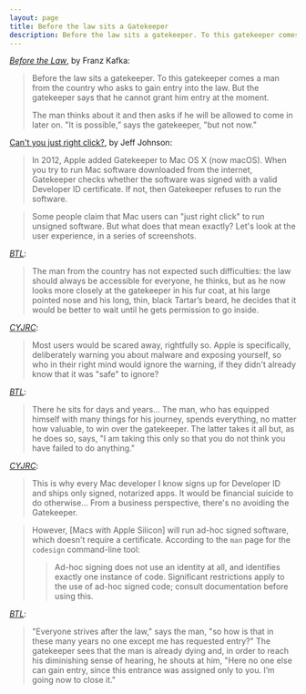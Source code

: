 ```yaml
---
layout: page
title: Before the law sits a Gatekeeper
description: Before the law sits a gatekeeper. To this gatekeeper comes a man from the country who asks to gain entry into the law.
---
```

_[Before the Law][BTL]_, by Franz Kafka:
> Before the law sits a gatekeeper. To this gatekeeper comes a man from the country who asks to gain entry into the law. But the gatekeeper says that he cannot grant him entry at the moment.
>
> The man thinks about it and then asks if he will be allowed to come in later on. "It is possible,” says the gatekeeper, "but not now."

[Can't you just right click?][CYJRC], by Jeff Johnson:
> In 2012, Apple added Gatekeeper to Mac OS X (now macOS). When you try to run Mac software downloaded from the internet, Gatekeeper checks whether the software was signed with a valid Developer ID certificate. If not, then Gatekeeper refuses to run the software.

> Some people claim that Mac users can "just right click" to run unsigned software. But what does that mean exactly? Let's look at the user experience, in a series of screenshots.

_[BTL][]_:
> The man from the country has not expected such difficulties: the law should always be accessible for everyone, he thinks, but as he now looks more closely at the gatekeeper in his fur coat, at his large pointed nose and his long, thin, black Tartar’s beard, he decides that it would be better to wait until he gets permission to go inside.

_[CYJRC][]_:
> Most users would be scared away, rightfully so. Apple is specifically, deliberately warning you about malware and exposing yourself, so who in their right mind would ignore the warning, if they didn't already know that it was "safe" to ignore?

_[BTL][]_:
> There he sits for days and years... The man, who has equipped himself with many things for his journey, spends everything, no matter how valuable, to win over the gatekeeper. The latter takes it all but, as he does so, says, "I am taking this only so that you do not think you have failed to do anything."

_[CYJRC][]_:
> This is why every Mac developer I know signs up for Developer ID and ships only signed, notarized apps. It would be financial suicide to do otherwise... From a business perspective, there's no avoiding the Gatekeeper.

> However, [Macs with Apple Silicon] will run ad-hoc signed software, which doesn't require a certificate. According to the `man` page for the `codesign` command-line tool:
> > Ad-hoc signing does not use an identity at all, and identifies exactly one instance of code. Significant restrictions apply to the use of ad-hoc signed code; consult documentation before using this.

_[BTL][]_:
> "Everyone strives after the law," says the man, "so how is that in these many years no one except me has requested entry?" The gatekeeper sees that the man is already dying and, in order to reach his diminishing sense of hearing, he shouts at him, "Here no one else can gain entry, since this entrance was assigned only to you. I’m going now to close it."

[CYJRC]: https://lapcatsoftware.com/articles/unsigned.html
[BTL]: https://johnstoniatexts.x10host.com/kafka/beforethelawhtml.html
